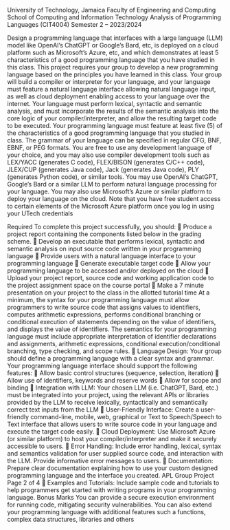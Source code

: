 University of Technology, Jamaica
Faculty of Engineering and Computing
School of Computing and Information Technology
Analysis of Programming Languages (CIT4004)
Semester 2 – 2023/2024

Design a programming language that interfaces with a large language (LLM) model
like OpenAI’s ChatGPT or Google’s Bard, etc, is deployed on a cloud platform such as
Microsoft’s Azure, etc, and which demonstrates at least 5 characteristics of a good
programming language that you have studied in this class.
This project requires your group to develop a new programming language based on the
principles you have learned in this class. Your group will build a compiler or interpreter for
your language, and your language must feature a natural language interface allowing natural
language input, as well as cloud deployment enabling access to your language over the
internet.
Your language must perform lexical, syntactic and semantic analysis, and must incorporate the
results of the semantic analysis into the core logic of your compiler/interpreter, and allow the
resulting target code to be executed. Your programming language must feature at least five (5)
of the characteristics of a good programming language that you studied in class. The grammar
of your language can be specified in regular CFG, BNF, EBNF, or PEG formats. You are free to
use any development language of your choice, and you may also use compiler development
tools such as LEX/YACC (generates C code), FLEX/BISON (generates C/C++ code), JLEX/CUP
(generates Java code), Jack (generates Java code), PLY (generates Python code), or similar
tools.
You may use OpenAI’s ChatGPT, Google’s Bard or a similar LLM to perform natural language
processing for your language. You may also use Microsoft’s Azure or similar platform to deploy
your language on the cloud. Note that you have free student access to certain elements of the
Microsoft Azure platform once you log in using your UTech credentials

Required
To complete this project successfully, you should:
 Produce a project report containing the components listed below in the grading scheme.
 Develop an executable that performs lexical, syntactic and semantic analysis on input
source code written in your programming language
 Provide users with a natural language interface to your programming language
 Generate executable target code
 Allow your programming language to be accessed and/or deployed on the cloud
 Upload your project report, source code and working application code to the project
assignment space on the course portal
 Make a 7 minute presentation on your project to the class in the allotted tutorial time
At a minimum, the syntax for your programming language must allow programmers to write
source code that assigns values to identifiers, computes arithmetic expressions, performs
conditional branching or conditional execution of statements depending on the value of
identifiers, and displays the value of identifiers.
The semantics for your programming language must include appropriate interpretation of
identifier declarations and assignments, arithmetic expressions, conditional
execution/conditional branching, type checking, and scope rules.
 Language Design: Your group should define a programming language with a clear syntax
and grammar. Your programming language interface should support the following features:
 Allow basic control structures (sequence, selection, iteration)
 Allow use of identifiers, keywords and reserve words
 Allow for scope and binding
 Integration with LLM: Your chosen LLM (i.e. ChatGPT, Bard, etc.) must be integrated into
your project, using the relevant APIs or libraries provided by the LLM to receive lexically,
syntactically and semantically correct text inputs from the LLM
 User-Friendly Interface: Create a user-friendly command-line, mobile, web, graphical or
Text to Speech/Speech to Text interface that allows users to write source code in your
language and execute the target code easily.
 Cloud Deployment: Use Microsoft Azure (or similar platform) to host your
compiler/interpreter and make it securely accessible to users.
 Error Handling: Include error handling, lexical, syntax and semantics validation for user
supplied source code, and interaction with the LLM. Provide informative error messages to
users.
 Documentation: Prepare clear documentation explaining how to use your custom designed
programming language and the interface you created.
APL Group Project Page 2 of 4
 Examples and Tutorials: Include sample code and tutorials to help programmers get started
with writing programs in your programming language.
Bonus Marks
You can provide a secure execution environment for running code, mitigating security
vulnerabilities. You can also extend your programming language with additional features such a
functions, complex data structures, libraries and others
